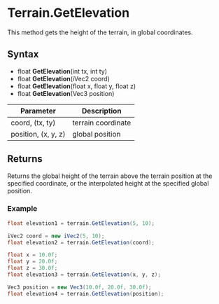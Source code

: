 # Terrain.GetElevation

This method gets the height of the terrain, in global coordinates.

## Syntax

- float **GetElevation**(int tx, int ty)
- float **GetElevation**(iVec2 coord)
- float **GetElevation**(float x, float y, float z)
- float **GetElevation**(Vec3 position)

| Parameter | Description |
|---|---|
| coord, (tx, ty) | terrain coordinate |
| position, (x, y, z) | global position |

## Returns

Returns the global height of the terrain above the terrain position at the specified coordinate, or the interpolated height at the specified global position.

### Example

```csharp
float elevation1 = terrain.GetElevation(5, 10);

iVec2 coord = new iVec2(5, 10);
float elevation2 = terrain.GetElevation(coord);

float x = 10.0f;
float y = 20.0f;
float z = 30.0f;
float elevation3 = terrain.GetElevation(x, y, z);

Vec3 position = new Vec3(10.0f, 20.0f, 30.0f);
float elevation4 = terrain.GetElevation(position);
```